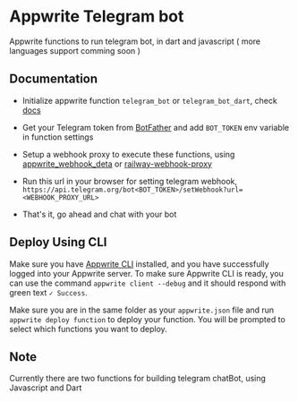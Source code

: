# Appwrite Telegram bot

Appwrite functions to run telegram bot, in dart and javascript ( more languages support comming soon )


## Documentation

-  Initialize appwrite function `telegram_bot` or `telegram_bot_dart`, check [docs](https://appwrite.io/docs/functions)


-  Get your Telegram token from [BotFather](https://t.me/BotFather) and add `BOT_TOKEN` env variable in function settings


-  Setup a webhook proxy to execute these functions, using [appwrite_webhook_deta](https://github.com/rohitsangwan01/appwrite_webhook_deta) or [railway-webhook-proxy](https://github.com/Meldiron/railway-webhook-proxy)


-  Run this url in your browser for setting telegram webhook, `https://api.telegram.org/bot<BOT_TOKEN>/setWebhook?url=<WEBHOOK_PROXY_URL>` 


-  That's it, go ahead and chat with your bot


## Deploy Using CLI

Make sure you have [Appwrite CLI](https://appwrite.io/docs/command-line#installation) installed, and you have successfully logged into your Appwrite server. To make sure Appwrite CLI is ready, you can use the command `appwrite client --debug` and it should respond with green text `✓ Success`.

Make sure you are in the same folder as your `appwrite.json` file and run `appwrite deploy function` to deploy your function. You will be prompted to select which functions you want to deploy.


## Note 

Currently there are two functions for building telegram chatBot, using Javascript and Dart
